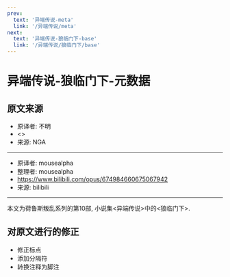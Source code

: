```yaml
---
prev:
  text: '异端传说-meta'
  link: '/异端传说/meta'
next:
  text: '异端传说-狼临门下-base'
  link: '/异端传说/狼临门下/base'
---
```


# 异端传说-狼临门下-元数据

## 原文来源

+ 原译者: 不明
+ <>
+ 来源: NGA

--------

+ 原译者: mousealpha
+ 整理者: mousealpha
+ <https://www.bilibili.com/opus/674984660675067942>
+ 来源: bilibili

--------

本文为荷鲁斯叛乱系列的第10部, 小说集<异端传说>中的<狼临门下>.

## 对原文进行的修正

+ 修正标点
+ 添加分隔符
+ 转换注释为脚注
